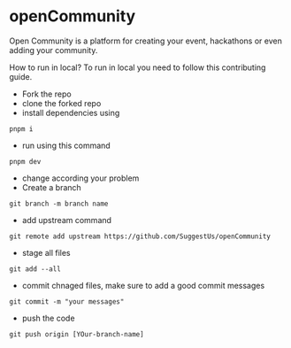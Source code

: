 # openCommunity
Open Community is a platform for creating your event, hackathons or even adding your community.

How to run in local? 
To run in local you need to follow this contributing guide.
- Fork the repo
- clone the forked repo
- install dependencies using
``` 
pnpm i 

```
- run using this command

```
pnpm dev

```

- change according your problem
- Create a branch
```
git branch -m branch name

```
- add upstream command

```
git remote add upstream https://github.com/SuggestUs/openCommunity

```
- stage all files
```
git add --all

```
- commit chnaged files, make sure to add a good commit messages

``` 
git commit -m "your messages" 
```
- push the code

```
git push origin [YOur-branch-name]
```

